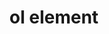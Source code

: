 ---
{
  "title": "ol element",
  "description": "",
  "category": "html",
  "keywords": "ol element",
  "last_test_date": "2019-09-15",
  "test_results_url": "https://a11ysupport.io/tech/html/ol_element",
  "test_url": "https://a11ysupport.io/tech/html/ol_element",
  "notes_by_num": {
    "1": "Didn't convey the nesting level",
    "2": "Didn't convey the number of items in the list"
  },
  "stats": {
    "dragon_win": {
      "chrome": {
        "76": "y"
      }
    },
    "jaws": {
      "chrome": {
        "76": "y"
      },
      "ie": {
        "11": "y"
      },
      "firefox": {
        "69": "y"
      }
    },
    "narrator": {
      "edge": {
        "44": "y"
      }
    },
    "nvda": {
      "chrome": {
        "76": "a #1"
      },
      "firefox": {
        "69": "a #1"
      }
    },
    "orca": {
      "firefox": {
        "69": "y"
      }
    },
    "talkback": {
      "and_chr": {
        "76": "y"
      }
    },
    "vo_ios": {
      "ios_saf": {
        "12.4.1": "a #1 #2"
      }
    },
    "vo_macos": {
      "safari": {
        "12.1.2": "y"
      }
    }
  },
  "links": {
    "WHATWG HTML spec for the ol element": "https://html.spec.whatwg.org/multipage/grouping-content.html#the-ol-element",
    "HTML AAM for the ol element": "https://w3c.github.io/html-aam/#el-ol"
  }
}
---